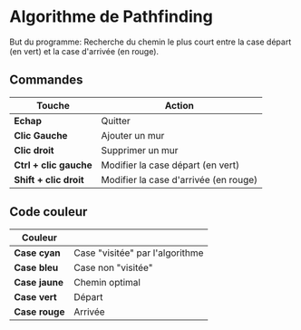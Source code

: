 # Algorithme de Pathfinding

But du programme: Recherche du chemin le plus court entre la case départ (en vert) et la case d'arrivée (en rouge).

## Commandes

| **Touche** | Action |
| ------ | ------ |
| **Echap** | Quitter |
| **Clic Gauche** | Ajouter un mur|
| **Clic droit** | Supprimer un mur |
| **Ctrl + clic gauche** | Modifier la case départ (en vert) | 
| **Shift + clic droit** | Modifier la case d'arrivée (en rouge) |



## Code couleur

| Couleur |  |
| ------ | ------ |
| **Case cyan**| Case "visitée" par l'algorithme|
| **Case bleu**| Case non "visitée"|
| **Case jaune**| Chemin optimal|
| **Case vert** | Départ |
| **Case rouge**| Arrivée |
